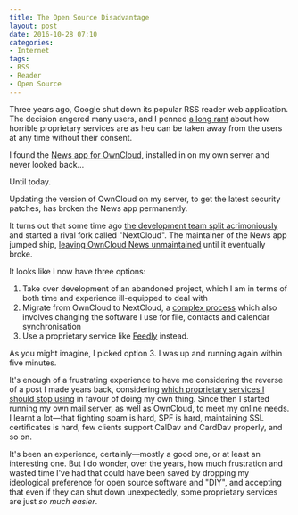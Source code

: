 ```yaml
---
title: The Open Source Disadvantage
layout: post
date: 2016-10-28 07:10
categories:
- Internet
tags:
- RSS
- Reader
- Open Source
---
```


Three years ago, Google shut down its popular RSS reader web application. The decision angered many users, and I penned [a long rant](/blog/google-reader-vs-do-no-evil/) about how horrible proprietary services are as heu can be taken away from the users at any time without their consent.

I found the [News app for OwnCloud](https://github.com/owncloud/news), installed in on my own server and never looked back...

Until today.

Updating the version of OwnCloud on my server, to get the latest security patches, has broken the News app permanently.

It turns out that some time ago [the development team split acrimoniously](https://owncloud.org/blog/owncloud-statement-concerning-the-formation-of-nextcloud-by-frank-karlitschek/) and started a rival fork called "NextCloud". The maintainer of the News app jumped ship, [leaving OwnCloud News unmaintained](https://github.com/owncloud/news/issues/1011#issuecomment-239491614) until it eventually broke.

It looks like I now have three options:

1. Take over development of an abandoned project, which I am in terms of both time and experience ill-equipped to deal with
2. Migrate from OwnCloud to NextCloud, a [complex process](https://help.nextcloud.com/t/migrating-from-owncloud-to-nextcloud/551/67) which also involves changing the software I use for file, contacts and calendar synchronisation
3. Use a proprietary service like [Feedly](https://feedly.com/) instead.

As you might imagine, I picked option 3. I was up and running again within five minutes.

It's enough of a frustrating experience to have me considering the reverse of a post I made years back, considering [which proprietary services I should stop using](/blog/could-i-live-without/) in favour of doing my own thing. Since then I started running my own mail server, as well as OwnCloud, to meet my online needs. I learnt a lot&mdash;that fighting spam is hard, SPF is hard, maintaining SSL certificates is hard, few clients support CalDav and CardDav properly, and so on.

It's been an experience, certainly&mdash;mostly a good one, or at least an interesting one. But I do wonder, over the years, how much frustration and wasted time I've had that could have been saved by dropping my ideological preference for open source software and "DIY", and accepting that even if they can shut down unexpectedly, some proprietary services are just *so much easier*.
